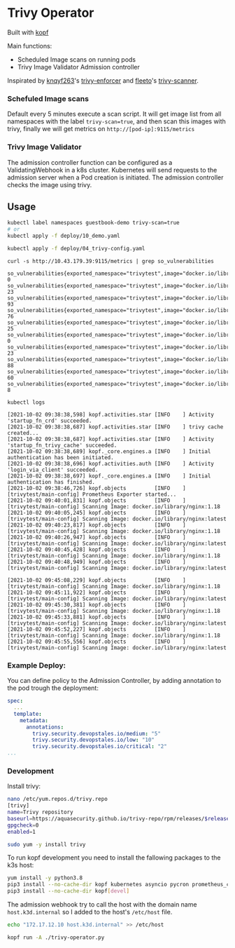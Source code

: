 # Trivy Operator

Built with [kopf](https://github.com/nolar/kopf)

Main functions:

* Scheduled Image scans on running pods
* Trivy Image Validator Admission controller

Inspirated by [knqyf263](https://github.com/knqyf263)'s [trivy-enforcer](https://github.com/aquasecurity/trivy-enforcer) and [fleeto](https://github.com/fleeto)'s [trivy-scanner](https://github.com/fleeto/trivy-scanner).

### Schefuled Image scans
Default every 5 minutes execute a scan script. It will get image list from all namespaces with the label `trivy-scan=true`, and then scan this images with trivy, finally we will get metrics on `http://[pod-ip]:9115/metrics`

### Trivy Image Validator
The admission controller function can be configured as a ValidatingWebhook in a k8s cluster. Kubernetes will send requests to the admission server when a Pod creation is initiated. The admission controller checks the image using trivy.


## Usage

```bash
kubectl label namespaces guestbook-demo trivy-scan=true
# or
kubectl apply -f deploy/10_demo.yaml

kubectl apply -f deploy/04_trivy-config.yaml
```

~~~text
curl -s http://10.43.179.39:9115/metrics | grep so_vulnerabilities

so_vulnerabilities{exported_namespace="trivytest",image="docker.io/library/nginx:1.18",severity="UNKNOWN"} 0
so_vulnerabilities{exported_namespace="trivytest",image="docker.io/library/nginx:1.18",severity="LOW"} 23
so_vulnerabilities{exported_namespace="trivytest",image="docker.io/library/nginx:1.18",severity="MEDIUM"} 93
so_vulnerabilities{exported_namespace="trivytest",image="docker.io/library/nginx:1.18",severity="HIGH"} 76
so_vulnerabilities{exported_namespace="trivytest",image="docker.io/library/nginx:1.18",severity="CRITICAL"} 25
so_vulnerabilities{exported_namespace="trivytest",image="docker.io/library/nginx:latest",severity="UNKNOWN"} 0
so_vulnerabilities{exported_namespace="trivytest",image="docker.io/library/nginx:latest",severity="LOW"} 23
so_vulnerabilities{exported_namespace="trivytest",image="docker.io/library/nginx:latest",severity="MEDIUM"} 88
so_vulnerabilities{exported_namespace="trivytest",image="docker.io/library/nginx:latest",severity="HIGH"} 60
so_vulnerabilities{exported_namespace="trivytest",image="docker.io/library/nginx:latest",severity="CRITICAL"} 8
~~~


~~~text
kubectl logs 

[2021-10-02 09:38:38,598] kopf.activities.star [INFO    ] Activity 'startup_fn_crd' succeeded.
[2021-10-02 09:38:38,687] kopf.activities.star [INFO    ] trivy cache created...
[2021-10-02 09:38:38,687] kopf.activities.star [INFO    ] Activity 'startup_fn_trivy_cache' succeeded.
[2021-10-02 09:38:38,689] kopf._core.engines.a [INFO    ] Initial authentication has been initiated.
[2021-10-02 09:38:38,696] kopf.activities.auth [INFO    ] Activity 'login_via_client' succeeded.
[2021-10-02 09:38:38,697] kopf._core.engines.a [INFO    ] Initial authentication has finished.
[2021-10-02 09:38:46,726] kopf.objects         [INFO    ] [trivytest/main-config] Prometheus Exporter started...
[2021-10-02 09:40:01,831] kopf.objects         [INFO    ] [trivytest/main-config] Scanning Image: docker.io/library/nginx:1.18
[2021-10-02 09:40:05,245] kopf.objects         [INFO    ] [trivytest/main-config] Scanning Image: docker.io/library/nginx:latest
[2021-10-02 09:40:23,817] kopf.objects         [INFO    ] [trivytest/main-config] Scanning Image: docker.io/library/nginx:1.18
[2021-10-02 09:40:26,947] kopf.objects         [INFO    ] [trivytest/main-config] Scanning Image: docker.io/library/nginx:latest
[2021-10-02 09:40:45,428] kopf.objects         [INFO    ] [trivytest/main-config] Scanning Image: docker.io/library/nginx:1.18
[2021-10-02 09:40:48,949] kopf.objects         [INFO    ] [trivytest/main-config] Scanning Image: docker.io/library/nginx:latest

[2021-10-02 09:45:08,229] kopf.objects         [INFO    ] [trivytest/main-config] Scanning Image: docker.io/library/nginx:1.18
[2021-10-02 09:45:11,922] kopf.objects         [INFO    ] [trivytest/main-config] Scanning Image: docker.io/library/nginx:latest
[2021-10-02 09:45:30,381] kopf.objects         [INFO    ] [trivytest/main-config] Scanning Image: docker.io/library/nginx:1.18
[2021-10-02 09:45:33,881] kopf.objects         [INFO    ] [trivytest/main-config] Scanning Image: docker.io/library/nginx:latest
[2021-10-02 09:45:52,227] kopf.objects         [INFO    ] [trivytest/main-config] Scanning Image: docker.io/library/nginx:1.18
[2021-10-02 09:45:55,556] kopf.objects         [INFO    ] [trivytest/main-config] Scanning Image: docker.io/library/nginx:latest
~~~

### Example Deploy:
You can define policy to the Admission Controller, by adding annotation to the pod trough the deployment:

```yaml
spec:
  ...
  template:
    metadata:
      annotations:
        trivy.security.devopstales.io/medium: "5"
        trivy.security.devopstales.io/low: "10"
        trivy.security.devopstales.io/critical: "2"
...
```

### Development

Install trivy:

```bash
nano /etc/yum.repos.d/trivy.repo
[trivy]
name=Trivy repository
baseurl=https://aquasecurity.github.io/trivy-repo/rpm/releases/$releasever/$basearch/
gpgcheck=0
enabled=1

sudo yum -y install trivy
```

To run kopf development you need to install the fallowing packages to the k3s host:

```bash
yum install -y python3.8
pip3 install --no-cache-dir kopf kubernetes asyncio pycron prometheus_client certvalidator certbuilder
pip3 install --no-cache-dir kopf[devel]
```

The admission webhook try to call the host with the domain name `host.k3d.internal` so I added to the host's `/etc/host` file.

```bash
echo "172.17.12.10 host.k3d.internal" >> /etc/host
```

```bash
kopf run -A ./trivy-operator.py
```
